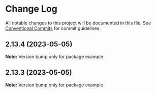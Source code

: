 # Change Log

All notable changes to this project will be documented in this file.
See [Conventional Commits](https://conventionalcommits.org) for commit guidelines.

## 2.13.4 (2023-05-05)

**Note:** Version bump only for package example





## 2.13.3 (2023-05-05)

**Note:** Version bump only for package example
